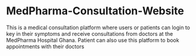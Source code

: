 # MedPharma-Consultation-Website
This is a medical consultation platform where users or patients can login to key in their symptoms and receive consultations from doctors at the MedPharma Hospital Ghana. Patient can also use this platform to book appointments with their doctors
